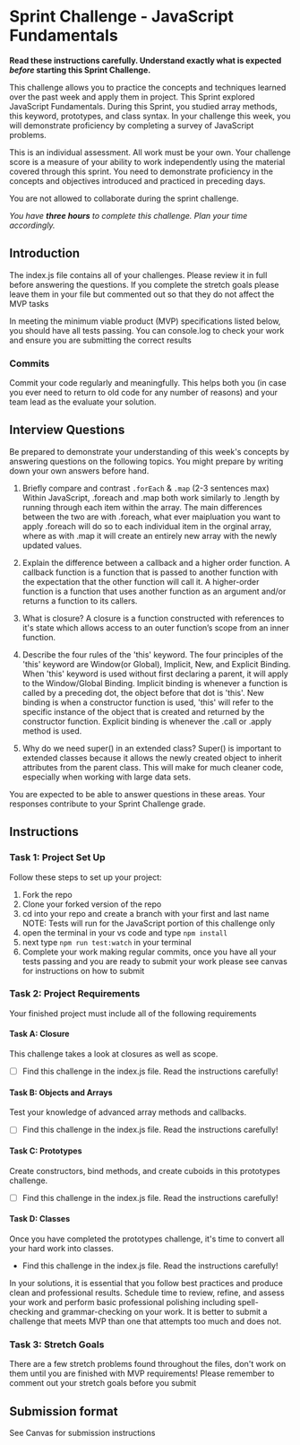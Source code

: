 # Sprint Challenge - JavaScript Fundamentals

**Read these instructions carefully. Understand exactly what is expected _before_ starting this Sprint Challenge.**

This challenge allows you to practice the concepts and techniques learned over the past week and apply them in project. This Sprint explored JavaScript Fundamentals. During this Sprint, you studied array methods, this keyword, prototypes, and class syntax. In your challenge this week, you will demonstrate proficiency by completing a survey of JavaScript problems.

This is an individual assessment. All work must be your own. Your challenge score is a measure of your ability to work independently using the material covered through this sprint. You need to demonstrate proficiency in the concepts and objectives introduced and practiced in preceding days.

You are not allowed to collaborate during the sprint challenge. 

_You have **three hours** to complete this challenge. Plan your time accordingly._


## Introduction

The index.js file contains all of your challenges. Please review it in full before answering the questions. If you complete the stretch goals please leave them in your file but commented out so that they do not affect the MVP tasks 

In meeting the minimum viable product (MVP) specifications listed below, you should have all tests passing. You can console.log to check your work and ensure you are submitting the correct results 

### Commits

Commit your code regularly and meaningfully. This helps both you (in case you ever need to return to old code for any number of reasons) and your team lead as the evaluate your solution.

## Interview Questions

Be prepared to demonstrate your understanding of this week's concepts by answering questions on the following topics. You might prepare by writing down your own answers before hand.

1. Briefly compare and contrast `.forEach` & `.map` (2-3 sentences max)
Within JavaScript, .foreach and .map both work similarly to .length by running through each item within the array. The main differences between the two are with .foreach, what ever maipluation you want to apply .foreach will do so to each individual item in the orginal array, where as with .map it will create an entirely new array with the newly updated values. 

2. Explain the difference between a callback and a higher order function.
 A callback function is a function that is passed to another function with the expectation that the other function will call it. A higher-order function is a function that uses another function as an argument and/or returns a function to its callers.

3. What is closure?
A closure is a function constructed with references to it's state which allows access to an outer function’s scope from an inner function.

4. Describe the four rules of the 'this' keyword. 
The four principles of the 'this' keyword are Window(or Global), Implicit, New, and Explicit Binding. When 'this' keyword is used without first declaring a parent, it will apply to the Window/Global Binding. Implicit binding is whenever a function is called by a preceding dot, the object before that dot is 'this'. New binding is when a constructor function is used, 'this' will refer to the specific instance of the object that is created and returned by the constructor function. Explicit binding is whenever the .call or .apply method is used.

5. Why do we need super() in an extended class?
Super() is important to extended classes because it allows the newly created object to inherit attributes from the parent class. This will make for much cleaner code, especially when working with large data sets.

You are expected to be able to answer questions in these areas. Your responses contribute to your Sprint Challenge grade. 

## Instructions

### Task 1: Project Set Up

Follow these steps to set up your project:

1. Fork the repo
2. Clone your forked version of the repo
3. cd into your repo and create a branch with your first and last name
NOTE: Tests will run for the JavaScript portion of this challenge only
4. open the terminal in your vs code and type `npm install`
5. next type `npm run test:watch` in your terminal
6. Complete your work making regular commits, once you have all your tests passing and you are ready to submit your work please see canvas for instructions on how to submit

### Task 2: Project Requirements

Your finished project must include all of the following requirements

#### Task A: Closure

This challenge takes a look at closures as well as scope. 
* [ ] Find this challenge in the index.js file. Read the instructions carefully!

#### Task B: Objects and Arrays

Test your knowledge of advanced array methods and callbacks.
* [ ] Find this challenge in the index.js file. Read the instructions carefully!

#### Task C: Prototypes

Create constructors, bind methods, and create cuboids in this prototypes challenge.
* [ ] Find this challenge in the index.js file. Read the instructions carefully!

#### Task D: Classes

Once you have completed the prototypes challenge, it's time to convert all your hard work into classes.
* Find this challenge in the index.js file. Read the instructions carefully!

In your solutions, it is essential that you follow best practices and produce clean and professional results. Schedule time to review, refine, and assess your work and perform basic professional polishing including spell-checking and grammar-checking on your work. It is better to submit a challenge that meets MVP than one that attempts too much and does not.

### Task 3: Stretch Goals 

There are a few stretch problems found throughout the files, don't work on them until you are finished with MVP requirements! Please remember to comment out your stretch goals before you submit 

## Submission format

See Canvas for submission instructions 

